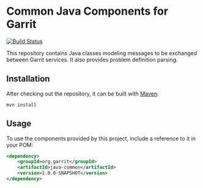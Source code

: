 Common Java Components for Garrit
=================================

[![Build Status](https://secure.travis-ci.org/Garrit/java-common.png?branch=master)](https://travis-ci.org/Garrit/java-common)

This repository contains Java classes modeling messages to be exchanged between
Garrit services. It also provides problem definition parsing.

Installation
------------

After checking out the repository, it can be built with
[Maven](http://maven.apache.org/):

```
mvn install
```

Usage
-----

To use the components provided by this project, include a reference to it in
your POM:

```xml
<dependency>
    <groupId>org.garrit</groupId>
    <artifactId>java-common</artifactId>
    <version>1.0.0-SNAPSHOT</version>
</dependency>
```